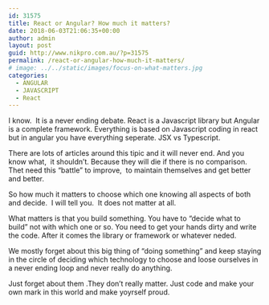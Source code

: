 ```yaml
---
id: 31575
title: React or Angular? How much it matters?
date: 2018-06-03T21:06:35+00:00
author: admin
layout: post
guid: http://www.nikpro.com.au/?p=31575
permalink: /react-or-angular-how-much-it-matters/
# image: ../../static/images/focus-on-what-matters.jpg
categories:
  - ANGULAR
  - JAVASCRIPT
  - React
---
```

I know.  It is a never ending debate. React is a Javascript library but Angular is a complete framework. Everything is based on Javascript coding in react but in angular you have everything seperate. JSX vs Typescript.  

There are lots of articles around this tipic and it will never end. And you know what,  it shouldn&#8217;t. Because they will die if there is no comparison.  Thet need this &#8220;battle&#8221; to improve,  to maintain themselves and get better and better.

So how much it matters to choose which one knowing all aspects of both and decide.  I will tell you.  It does not matter at all. 

What matters is that you build something. You have to &#8220;decide what to build&#8221; not with which one or so. You need to get your hands dirty and write the code. After it comes the library or framework or whatever neded. 

We mostly forget about this big thing of &#8220;doing something&#8221; and keep staying in the circle of deciding which technology to choose and loose ourselves in a never ending loop and never really do anything. 

Just forget about them .They don&#8217;t really matter. Just code and make your own mark in this world and make yoyrself proud. 